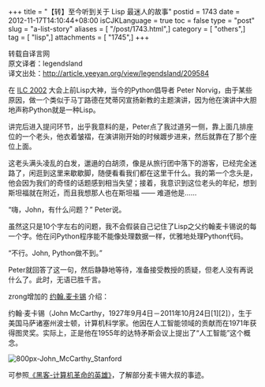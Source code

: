 +++
title = "【转】至今听到关于 Lisp 最迷人的故事"
postid = 1743
date = 2012-11-17T14:10:44+08:00
isCJKLanguage = true
toc = false
type = "post"
slug = "a-list-story"
aliases = [ "/post/1743.html",]
category = [ "others",]
tag = [ "lisp",]
attachments = [ "1745",]
+++


转载自译言网  
原文译者：legendsland  
译文出处：<http://article.yeeyan.org/view/legendsland/209584>

在 [ILC 2002](http://www.international-lisp-conference.org/2002/index.html) 大会上前Lisp大神，当今的Python倡导者 Peter Norvig，由于某些原因，做一个类似于马丁路德在梵蒂冈宣扬新教的主题演讲，因为他在演讲中大胆地声称Python就是一种Lisp。

讲完后进入提问环节，出乎我意料的是，Peter点了我过道另一侧，靠上面几排座位的一个老头，他衣着皱褶，在演讲刚开始的时候踱步进来，然后就靠在了那个座位上面。

这老头满头凌乱的白发，邋遢的白胡须，像是从旅行团中落下的游客，已经完全迷路了，闲逛到这里来歇歇脚，随便看看我们都在这里干什么。我的第一个念头是，他会因为我们的奇怪的话题感到相当失望；接着，我意识到这位老头的年纪，想到斯坦福就在附近，而且我想那人也在斯坦福 —— 难道他是……

“嗨，John，有什么问题？” Peter说。

虽然这只是10个字左右的问题，我不会假装自己记住了Lisp之父约翰麦卡锡说的每一个字。他在问Python程序能不能像处理数据一样，优雅地处理Python代码。

“不行。John, Python做不到。”

Peter就回答了这一句，然后静静地等待，准备接受教授的质疑，但老人没有再说什么了。此时，无语已胜千言。


zrong增加的 [约翰.麦卡锡](http://zh.wikipedia.org/wiki/John_McCarthy) 介绍：

约翰·麦卡锡（John McCarthy，1927年9月4日－2011年10月24日[1][2]），生于美国马萨诸塞州波士顿，计算机科学家。他因在人工智能领域的贡献而在1971年获得图灵奖。实际上，正是他在1955年的达特矛斯会议上提出了“人工智能”这个概念。  

![](/uploads/2012/11/800px-John_McCarthy_Stanford.jpg "800px-John_McCarthy_Stanford")

可参照[《黑客-计算机革命的英雄》](http://book.douban.com/subject/6860890/)，了解部分麦卡锡大叔的事迹。

